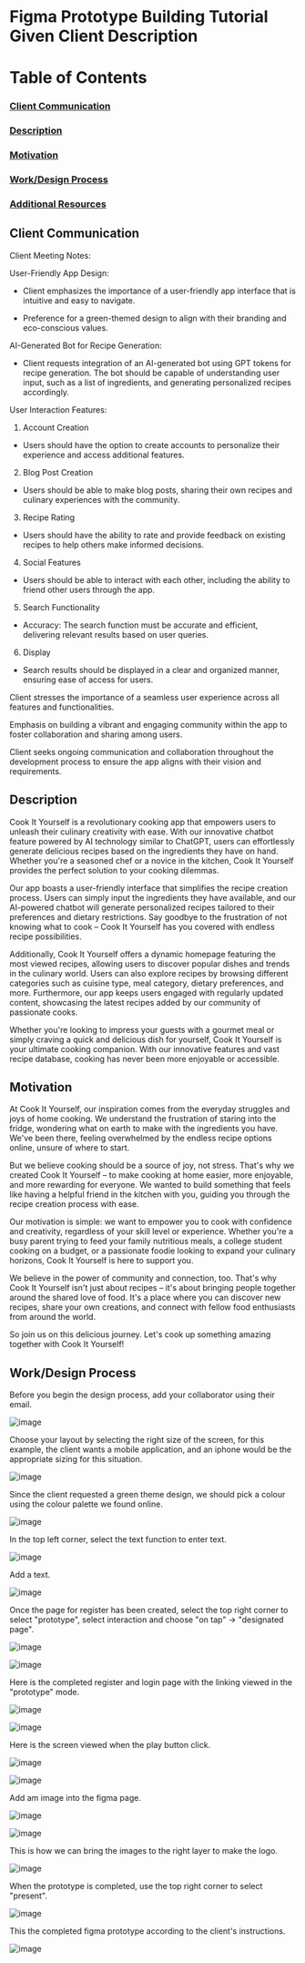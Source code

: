 # **Figma Prototype Building Tutorial Given Client Description**

# Table of Contents

### [Client Communication](#client-communication)

### [Description](#description)

### [Motivation](#motivation)

### [Work/Design Process](#process)

### [Additional Resources](#additional-resources)

## **Client Communication**

Client Meeting Notes:

User-Friendly App Design:

- Client emphasizes the importance of a user-friendly app interface that is intuitive and easy to navigate.

- Preference for a green-themed design to align with their branding and eco-conscious values.

AI-Generated Bot for Recipe Generation:

- Client requests integration of an AI-generated bot using GPT tokens for recipe generation.
The bot should be capable of understanding user input, such as a list of ingredients, and generating personalized recipes accordingly.

User Interaction Features:

1. Account Creation

- Users should have the option to create accounts to personalize their experience and access additional features.

2. Blog Post Creation

- Users should be able to make blog posts, sharing their own recipes and culinary experiences with the community.

3. Recipe Rating

- Users should have the ability to rate and provide feedback on existing recipes to help others make informed decisions.

4. Social Features

- Users should be able to interact with each other, including the ability to friend other users through the app.

5. Search Functionality

- Accuracy: The search function must be accurate and efficient, delivering relevant results based on user queries.

6. Display

- Search results should be displayed in a clear and organized manner, ensuring ease of access for users.

Client stresses the importance of a seamless user experience across all features and functionalities.

Emphasis on building a vibrant and engaging community within the app to foster collaboration and sharing among users.

Client seeks ongoing communication and collaboration throughout the development process to ensure the app aligns with their vision and requirements.


## **Description**

Cook It Yourself is a revolutionary cooking app that empowers users to unleash their culinary creativity with ease. With our innovative chatbot feature powered by AI technology similar to ChatGPT, users can effortlessly generate delicious recipes based on the ingredients they have on hand. Whether you're a seasoned chef or a novice in the kitchen, Cook It Yourself provides the perfect solution to your cooking dilemmas.

Our app boasts a user-friendly interface that simplifies the recipe creation process. Users can simply input the ingredients they have available, and our AI-powered chatbot will generate personalized recipes tailored to their preferences and dietary restrictions. Say goodbye to the frustration of not knowing what to cook – Cook It Yourself has you covered with endless recipe possibilities.

Additionally, Cook It Yourself offers a dynamic homepage featuring the most viewed recipes, allowing users to discover popular dishes and trends in the culinary world. Users can also explore recipes by browsing different categories such as cuisine type, meal category, dietary preferences, and more. Furthermore, our app keeps users engaged with regularly updated content, showcasing the latest recipes added by our community of passionate cooks.

Whether you're looking to impress your guests with a gourmet meal or simply craving a quick and delicious dish for yourself, Cook It Yourself is your ultimate cooking companion. With our innovative features and vast recipe database, cooking has never been more enjoyable or accessible.

## **Motivation**

At Cook It Yourself, our inspiration comes from the everyday struggles and joys of home cooking. We understand the frustration of staring into the fridge, wondering what on earth to make with the ingredients you have. We've been there, feeling overwhelmed by the endless recipe options online, unsure of where to start.

But we believe cooking should be a source of joy, not stress. That's why we created Cook It Yourself – to make cooking at home easier, more enjoyable, and more rewarding for everyone. We wanted to build something that feels like having a helpful friend in the kitchen with you, guiding you through the recipe creation process with ease.

Our motivation is simple: we want to empower you to cook with confidence and creativity, regardless of your skill level or experience. Whether you're a busy parent trying to feed your family nutritious meals, a college student cooking on a budget, or a passionate foodie looking to expand your culinary horizons, Cook It Yourself is here to support you.

We believe in the power of community and connection, too. That's why Cook It Yourself isn't just about recipes – it's about bringing people together around the shared love of food. It's a place where you can discover new recipes, share your own creations, and connect with fellow food enthusiasts from around the world.

So join us on this delicious journey. Let's cook up something amazing together with Cook It Yourself!

## **Work/Design Process**

Before you begin the design process, add your collaborator using their email.

![image](figma_tutorial_image/adding_user.png)

Choose your layout by selecting the right size of the screen, for this example, the client wants a mobile application, and an iphone would be the appropriate sizing for this situation.

![image](figma_tutorial_image/layout.png)

Since the client requested a green theme design, we should pick a colour using the colour palette we found online.

![image](figma_tutorial_image/colour.png)

In the top left corner, select the text function to enter text.

![image](figma_tutorial_image/text.png)

Add a text.

![image](figma_tutorial_image/texting.png)

Once the page for register has been created, select the top right corner to select "prototype", select interaction and choose "on tap" -> "designated page".

![image](figma_tutorial_image/linking.png)

![image](figma_tutorial_image/linkto.png)

Here is the completed register and login page with the linking viewed in the "prototype" mode.

![image](figma_tutorial_image/prototype.png)

![image](figma_tutorial_image/completed_login.png)

Here is the screen viewed when the play button click.

![image](figma_tutorial_image/register.png)

![image](figma_tutorial_image/login.png)

Add am image into the figma page.

![image](figma_tutorial_image/picture.png)

![image](figma_tutorial_image/photo.png)

This is how we can bring the images to the right layer to make the logo.

![image](figma_tutorial_image/front.png)

When the prototype is completed, use the top right corner to select "present".

![image](figma_tutorial_image/present.png)

This the completed figma prototype according to the client's instructions.

![image](figma_tutorial_image/completed.png)

